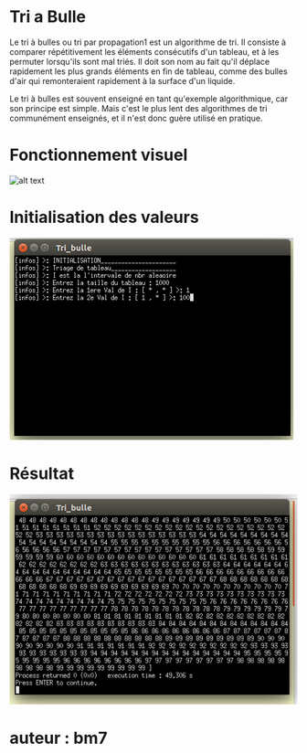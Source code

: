# __Tri a Bulle__
Le tri à bulles ou tri par propagation1 est un algorithme de tri. Il consiste à comparer répétitivement les éléments consécutifs d'un tableau, et à les permuter lorsqu'ils sont mal triés. Il doit son nom au fait qu'il déplace rapidement les plus grands éléments en fin de tableau, comme des bulles d'air qui remonteraient rapidement à la surface d'un liquide.

Le tri à bulles est souvent enseigné en tant qu'exemple algorithmique, car son principe est simple. Mais c'est le plus lent des algorithmes de tri communément enseignés, et il n'est donc guère utilisé en pratique.

# Fonctionnement visuel
![alt text](https://upload.wikimedia.org/wikipedia/commons/5/54/Sorting_bubblesort_anim.gif?uselang=fr)

# Initialisation des valeurs
![Alt text](img/1.png?raw=true "init")

# Résultat
![Alt text](img/2.png?raw=true "Resultat")

# auteur : bm7 
